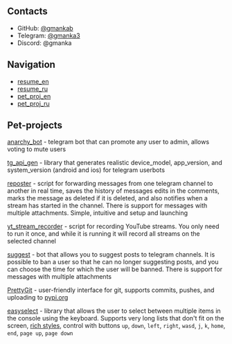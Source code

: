 ## Contacts

- GitHub: [\@gmankab](https://github.com/gmankab)
- Telegram: [\@gmanka3](https://t.me/gmanka3)
- Discord: \@gmanka

## Navigation

- [resume_en](https://github.com/gmankab/resume/tree/main/md/resume_en.md)
- [resume_ru](https://github.com/gmankab/resume/tree/main/md/resume_ru.md)
- [pet_proj_en](https://github.com/gmankab/resume/tree/main/md/pet_proj_en.md)
- [pet_proj_ru](https://github.com/gmankab/resume/tree/main/md/pet_proj_ru.md)

## Pet-projects

[anarchy_bot](https://github.com/gmankab/anarchy_bot) - telegram bot that can promote any user to admin, allows voting to mute users

[tg_api_gen](https://github.com/gmankab/tg_api_gen) - library that generates realistic device_model, app_version, and system_version (android and ios) for telegram userbots

[reposter](https://github.com/gmankab/reposter) - script for forwarding messages from one telegram channel to another in real time, saves the history of messages edits in the comments, marks the message as deleted if it is deleted, and also notifies when a stream has started in the channel. There is support for messages with multiple attachments. Simple, intuitive and setup and launching

[yt_stream_recorder](https://github.com/gmankab/yt_stream_recorder) - script for recording YouTube streams. You only need to run it once, and while it is running it will record all streams on the selected channel

[suggest](https://github.com/gmankab/suggest) - bot that allows you to suggest posts to telegram channels. It is possible to ban a user so that he can no longer suggesting posts, and you can choose the time for which the user will be banned. There is support for messages with multiple attachments

[PrettyGit](https://github.com/gmankab/PrettyGit) - user-friendly interface for git, supports commits, pushes, and uploading to [pypi.org](https://pypi.org)

[easyselect](https://github.com/gmankab/easyselect) - library that allows the user to select between multiple items in the console using the keyboard. Supports very long lists that don't fit on the screen, [rich styles](https://rich.readthedocs.io/en/stable/style.html), control with buttons `up`, `down`, `left`, `right`, `wasd`, `j`, `k`, `home`, `end`, `page up`, `page down`


